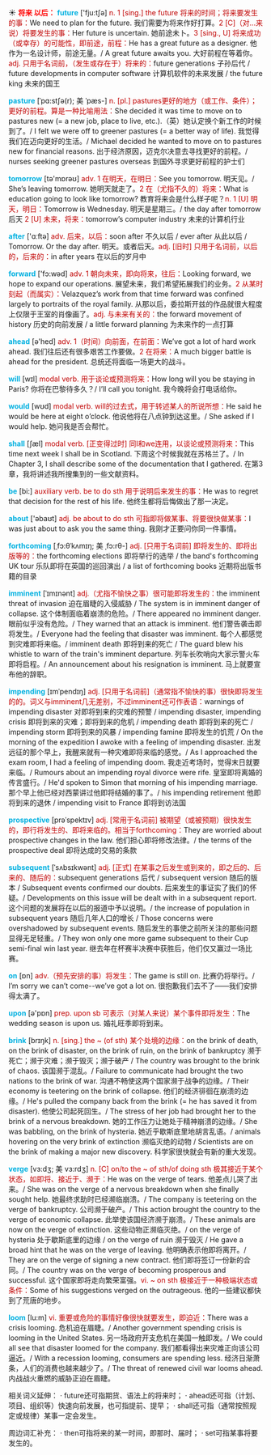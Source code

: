☀ <font color="red">**将来 以后：**</font>
<font color="sky blue">**future**</font> ['fju:tʃə] 
<font color="#c00000">n. 1 [sing.] the future 将来的时间；将来要发生的事：</font>We need to plan for the future. 我们需要为将来作好打算。<font color="#c00000">2 [C]（对…来说）将要发生的事：</font>Her future is uncertain. 她前途未卜。<font color="#c00000">3 [sing., U] 将来成功（或幸存）的可能性，即前途，前程：</font>He has a great future as a designer. 他作为一名设计师，前途无量。/ A great future awaits you. 大好前程在等着你。<font color="#c00000">adj. 只用于名词前，（发生或存在于）将来的：</font>future generations 子孙后代 / future developments in computer software 计算机软件的未来发展 / the future king 未来的国王
           
<font color="sky blue">**pasture**</font> [ˈpɑ:stʃə(r); 美 ˈpæs-]
<font color="#c00000">n. [pl.] pastures更好的地方（或工作、条件）；更好的前程。算是一种比喻用法：</font>She decided it was time to move on to pastures new (= a new job, place to live, etc.).（英）她认定换个新工作的时候到了。/ I felt we were off to greener pastures (= a better way of life). 我觉得我们在迈向更好的生活。/ Michael decided he wanted to move on to pastures new for financial reasons. 出于经济原因，迈克尔决意去寻找更好的前程。/ nurses seeking greener pastures overseas 到国外寻求更好前程的护士们

<font color="sky blue">**tomorrow**</font> [tə'mɒrəʊ] 
<font color="#c00000">adv. 1 在明天，在明日：</font>See you tomorrow. 明天见。/ She’s leaving tomorrow. 她明天就走了。<font color="#c00000">2 在（尤指不久的）将来：</font>What is education going to look like tomorrow? 教育将来会是什么样子呢？<font color="#c00000">n. 1 [U] 明天，明日：</font>Tomorrow is Wednesday. 明天是星期三。/ the day after tomorrow 后天 <font color="#c00000">2 [U] 未来，将来：</font>tomorrow’s computer industry 未来的计算机行业

<font color="sky blue">**after**</font> ['ɑːftə] 
<font color="#c00000">adv. 后来，以后：</font>soon after 不久以后 / ever after 从此以后 / Tomorrow. Or the day after. 明天。或者后天。<font color="#c00000">adj. [旧时] 只用于名词前，以后的，后来的：</font>in after years 在以后的岁月中

<font color="sky blue">**forward**</font> ['fɔ:wəd] 
<font color="#c00000">adv. 1 朝向未来，即向将来，往后：</font>Looking forward, we hope to expand our operations. 展望未来，我们希望拓展我们的业务。<font color="#c00000">2 从某时刻起（而属实）：</font>Velazquez’s work from that time forward was confined largely to portraits of the royal family. 从那以后，委拉斯开兹的作品就很大程度上仅限于王室的肖像画了。<font color="#c00000">adj. 与未来有关的：</font>the forward movement of history 历史的向前发展 / a little forward planning 为未来作的一点打算

<font color="sky blue">**ahead**</font> [ə'hed] 
<font color="#c00000">adv. 1（时间）向前面，在前面：</font>We’ve got a lot of hard work ahead. 我们往后还有很多艰苦工作要做。<font color="#c00000">2 在将来：</font>A much bigger battle is ahead for the president. 总统还将面临一场更大的战斗。

<font color="sky blue">**will**</font> [wɪl] 
<font color="#c00000">modal verb. 用于谈论或预测将来：</font>How long will you be staying in Paris? 你将在巴黎待多久？/ I’ll call you tonight. 我今晚将会打电话给你。

<font color="sky blue">**would**</font> [wʊd] 
<font color="#c00000">modal verb. will的过去式，用于转述某人的所说所想：</font>He said he would be here at eight o’clock. 他说他将在八点钟到达这里。/ She asked if I would help. 她问我是否会帮忙。

<font color="sky blue">**shall**</font> [ʃæl] 
<font color="#c00000">modal verb. [正变得过时] 同I和we连用，以谈论或预测将来：</font>This time next week I shall be in Scotland. 下周这个时候我就在苏格兰了。/ In Chapter 3, I shall describe some of the documentation that I gathered. 在第3章，我将讲述我所搜集到的一些文献资料。

<font color="sky blue">**be**</font> [bi:] 
<font color="#c00000">auxiliary verb. be to do sth 用于说明后来发生的事：</font>He was to regret that decision for the rest of his life. 他终生都将后悔做出了那一决定。

<font color="sky blue">**about**</font> ['əbaʊt] 
<font color="#c00000">adj. be about to do sth 可指即将做某事、将要很快做某事：</font>I was just about to ask you the same thing. 我刚才正要问你同一件事情。
           
<font color="sky blue">**forthcoming**</font> [ˌfɔ:θˈkʌmɪŋ; 美 ˌfɔ:rθ-]
<font color="#c00000">adj. [只用于名词前] 即将发生的、即将出版等的：</font>the forthcoming elections 即将举行的选举 / the band's forthcoming UK tour 乐队即将在英国的巡回演出 / a list of forthcoming books 近期将出版书籍的目录
           
<font color="sky blue">**imminent**</font> [ˈɪmɪnənt]
<font color="#c00000">adj.（尤指不愉快之事）很可能即将发生的：</font>the imminent threat of invasion 迫在眉睫的入侵威胁 / The system is in imminent danger of collapse. 这个体制面临着崩溃的危险。/ There appeared no imminent danger. 眼前似乎没有危险。/ They warned that an attack is imminent. 他们警告袭击即将发生。/ Everyone had the feeling that disaster was imminent. 每个人都感觉到灾难即将来临。/ imminent death 即将到来的死亡 / The guard blew his whistle to warn of the train's imminent departure. 列车长吹哨向大家示警火车即将启程。/ An announcement about his resignation is imminent. 马上就要宣布他的辞职。

<font color="sky blue">**impending**</font> [ɪmˈpendɪŋ]
<font color="#c00000">adj. [只用于名词前]（通常指不愉快的事）很快即将发生的的。词义与imminent几无差别，不过imminent还可作表语：</font>warnings of impending disaster 对即将到来的灾难的预警 / impending disaster, impending crisis 即将到来的灾难；即将到来的危机 / impending death 即将到来的死亡 / impending storm 即将到来的风暴 / impending famine 即将发生的饥荒 / On the morning of the expedition I awoke with a feeling of impending disaster. 出发远征的那个早上，我醒来就有一种灾难即将来临的感觉。/ As I approached the exam room, I had a feeling of impending doom. 我走近考场时，觉得末日就要来临。/ Rumours about an impending royal divorce were rife. 皇室即将离婚的传言盛行。/ He'd spoken to Simon that morning of his impending marriage. 那个早上他已经对西蒙讲过他即将结婚的事了。/ his impending retirement 他即将到来的退休 / impending visit to France 即将到访法国
           
<font color="sky blue">**prospective**</font> [prəˈspektɪv]
<font color="#c00000">adj. [常用于名词前] 被期望（或被预期）很快发生的，即行将发生的、即将来临的。相当于forthcoming：</font>They are worried about prospective changes in the law. 他们担心即将修改法律。/ the terms of the prospective deal 即将达成的交易的条款
           
<font color="sky blue">**subsequent**</font> [ˈsʌbsɪkwənt]
<font color="#c00000">adj. [正式] 在某事之后发生或到来的，即之后的、后来的、随后的：</font>subsequent generations 后代 / subsequent version 随后的版本 / Subsequent events confirmed our doubts. 后来发生的事证实了我们的怀疑。/ Developments on this issue will be dealt with in a subsequent report. 这个问题的发展将在以后的报道中予以说明。/ the increase of population in subsequent years 随后几年人口的增长 / Those concerns were overshadowed by subsequent events. 随后发生的事使之前所关注的那些问题显得无足轻重。/ They won only one more game subsequent to their Cup semi-final win last year. 继去年在杯赛半决赛中获胜后，他们仅又赢过一场比赛。

<font color="sky blue">**on**</font> [ɒn] 
<font color="#c00000">adv.（预先安排的事）将发生：</font>The game is still on. 比赛仍将举行。/ I’m sorry we can’t come--we’ve got a lot on. 很抱歉我们去不了——我们安排得太满了。

<font color="sky blue">**upon**</font> [ə'pɒn] 
<font color="#c00000">prep. upon sb 可表示（对某人来说）某个事件即将发生：</font>The wedding season is upon us. 婚礼旺季即将到来。
           
<font color="sky blue">**brink**</font> [brɪŋk]
<font color="#c00000">n. [sing.] the ~ (of sth) 某个处境的边缘：</font>on the brink of death, on the brink of disaster, on the brink of ruin, on the brink of bankruptcy 濒于死亡；濒于灾难；濒于毁灭；濒于破产 / The country was brought to the brink of chaos. 该国濒于混乱。/ Failure to communicate had brought the two nations to the brink of war. 沟通不畅使这两个国家濒于战争的边缘。/ Their economy is teetering on the brink of collapse. 他们的经济徘徊在崩溃的边缘。/ He's pulled the company back from the brink (= he has saved it from disaster). 他使公司起死回生。/ The stress of her job had brought her to the brink of a nervous breakdown. 她的工作压力让她处于精神崩溃的边缘。/ She was babbling, on the brink of hysteria. 她近乎歇斯底里地胡言乱语。/ animals hovering on the very brink of extinction 濒临灭绝的动物 / Scientists are on the brink of making a major new discovery. 科学家很快就会有新的重大发现。           

<font color="sky blue">**verge**</font> [vɜ:dʒ; 美 vɜ:rdʒ]
<font color="#c00000">n. [C] on/to the ~ of sth/of doing sth 极其接近于某个状态，如即将、接近于、濒于：</font>He was on the verge of tears. 他差点儿哭了出来。/ She was on the verge of a nervous breakdown when she finally sought help. 她最终求助时已经濒临崩溃。/ The company is teetering on the verge of bankruptcy. 公司濒于破产。/ This action brought the country to the verge of economic collapse. 此举使该国经济濒于崩溃。/ These animals are now on the verge of extinction. 这些动物正濒临灭绝。/ on the verge of hysteria 处于歇斯底里的边缘 / on the verge of ruin 濒于毁灭 / He gave a broad hint that he was on the verge of leaving. 他明确表示他即将离开。/ They are on the verge of signing a new contract. 他们即将签订一份新的合同。/ The country was on the verge of becoming prosperous and successful. 这个国家即将走向繁荣富强。<font color="#c00000">vi. ~ on sth 极接近于一种极端状态或条件：</font>Some of his suggestions verged on the outrageous. 他的一些建议都快到了荒唐的地步。
           
<font color="sky blue">**loom**</font> [lu:m]
<font color="#c00000">vi. 重要或危险的事情好像很快就要发生，即迫近：</font>There was a crisis looming. 危机迫在眉睫。/ Another government spending crisis is looming in the United States. 另一场政府开支危机在美国一触即发。/ We could all see that disaster loomed for the company. 我们都看得出来灾难正向该公司逼近。/ With a recession looming, consumers are spending less. 经济日渐萧条，人们的消费也越来越少了。/ The threat of renewed civil war looms ahead. 内战战火重燃的威胁正迫在眉睫。

相关词义延伸：
· future还可指期货、语法上的将来时；
· ahead还可指（计划、项目、组织等）快速向前发展，也可指提前、提早；
· shall还可指（通常按照规定或规律）某事一定会发生。

周边词汇补充：
· then可指将来的某一时间，即那时、届时；
· set可指某事将要发生的。


